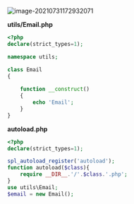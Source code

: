 



![image-20210731172932071](https://cdn.coder369.com/img/blog/image-20210731172932071.png)

**utils/Email.php**

```php
<?php
declare(strict_types=1);

namespace utils;

class Email
{
	
	function __construct()
	{
		echo 'Email';
	}
}
```

**autoload.php**

```php
<?php
declare(strict_types=1);

spl_autoload_register('autoload');
function autoload($class){
	require __DIR__.'/'.$class.'.php';
}
use utils\Email;
$email = new Email();
```

